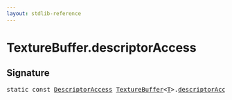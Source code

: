 ```yaml
---
layout: stdlib-reference
---
```


# TextureBuffer<T>.descriptorAccess

## Signature
<pre>
<span class='code_keyword'>static</span> <span class='code_keyword'>const</span> <a href="../descriptoraccess-0a/index.html" class="code_type">DescriptorAccess</a> <a href="index.html" class="code_type">TextureBuffer</a>&lt;<a href="index.html#typeparam-T" class="code_type">T</a>&gt;.<a href="descriptoraccess-a.html" class="code_var">descriptorAccess</a> = DescriptorAccess\.Read;
</pre>

